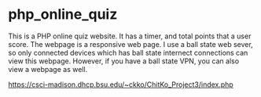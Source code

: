 # php_online_quiz

This is a PHP online quiz website.
It has a timer, and total points that a user score.
The webpage is a responsive web page.
I use a ball state web sever, so only connected devices which has ball state internect connections can view this webpage.
However, if you have a ball state VPN, you can also view a webpage as well.

https://csci-madison.dhcp.bsu.edu/~ckko/ChitKo_Project3/index.php
